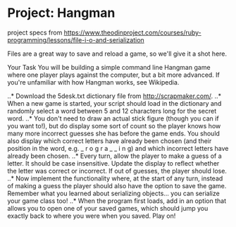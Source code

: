 Project: Hangman
================
project specs from https://www.theodinproject.com/courses/ruby-programming/lessons/file-i-o-and-serialization

Files are a great way to save and reload a game, so we'll give it a shot here.

Your Task
You will be building a simple command line Hangman game where one player plays against the computer, but a bit more advanced. If you're unfamiliar with how Hangman works, see Wikipedia.

..* Download the 5desk.txt dictionary file from http://scrapmaker.com/.
..* When a new game is started, your script should load in the dictionary and randomly select a word between 5 and 12 characters long for the secret word.
..* You don't need to draw an actual stick figure (though you can if you want to!), but do display some sort of count so the player knows how many more incorrect guesses she has before the game ends. You should also display which correct letters have already been chosen (and their position in the word, e.g. _ r o g r a _ _ i n g) and which incorrect letters have already been chosen.
..* Every turn, allow the player to make a guess of a letter. It should be case insensitive. Update the display to reflect whether the letter was correct or incorrect. If out of guesses, the player should lose.
..* Now implement the functionality where, at the start of any turn, instead of making a guess the player should also have the option to save the game. Remember what you learned about serializing objects... you can serialize your game class too!
..* When the program first loads, add in an option that allows you to open one of your saved games, which should jump you exactly back to where you were when you saved. Play on!

